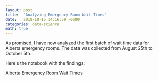 ```yaml
---
layout: post
title:  "Analyzing Emergency Room Wait Times"
date:   2018-10-15 14:16:59 -0600
categories: data-science
math: true
---
```


As promised, I have now analyzed the first batch of wait time data for Alberta emergency rooms. The data was collected from August 25th to October 5th. 

Here's the notebook with the findings:

[Alberta Emergency Room Wait Times][ewt-notebook-url]



[ewt-notebook-url]: https://s3.amazonaws.com/personal-sv/Emergency+Wait+Times.html